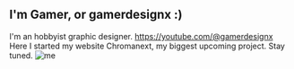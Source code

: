 ## I'm Gamer, or gamerdesignx :)
I'm an hobbyist graphic designer. https://youtube.com/@gamerdesignx <br>
Here I started my website Chromanext, my biggest upcoming project. Stay tuned.
![me](gamerdesignx.github.io/chromanext)

<!--
Here are some ideas to get you started:

- 🔭 I’m currently working on ...
- 🌱 I’m currently learning ...
- 👯 I’m looking to collaborate on ...
- 🤔 I’m looking for help with ...
- 💬 Ask me about ...
- 📫 How to reach me: ...
- 😄 Pronouns: ...
- ⚡ Fun fact: ...
